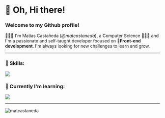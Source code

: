 # :wave: Oh, Hi there!

### Welcome to my Github profile!

🧑🏻‍💻 I'm Matías Castañeda (*@matcastaneda*), a Computer Science 🧑🏻‍💻 and I'm a passionate and self-taught developer focused on :rocket:**Front-end development**. I'm always looking for new challenges to learn and grow.

---

### :wrench: Skills:

<p>
  <a href="https://skillicons.dev">
    <img src="https://skillicons.dev/icons?i=js,typescript,html,css,nodejs,react,nextjs,express,mongo,mysql,firebase,tailwind,vscode,vite,figma,xd,git"/>
  </a>
</p>

### 🌱 Currently I'm learning:

<p>
  <a href="https://skillicons.dev">
    <img src="https://skillicons.dev/icons?i=next,astro,nest,docker"/>
  </a>
</p>

---

<p align="left"> <img src="https://komarev.com/ghpvc/?username=matcastaneda&label=Profile%20views&color=lightgrey&style=for-the-badge" alt="matcastaneda" /> </p>
